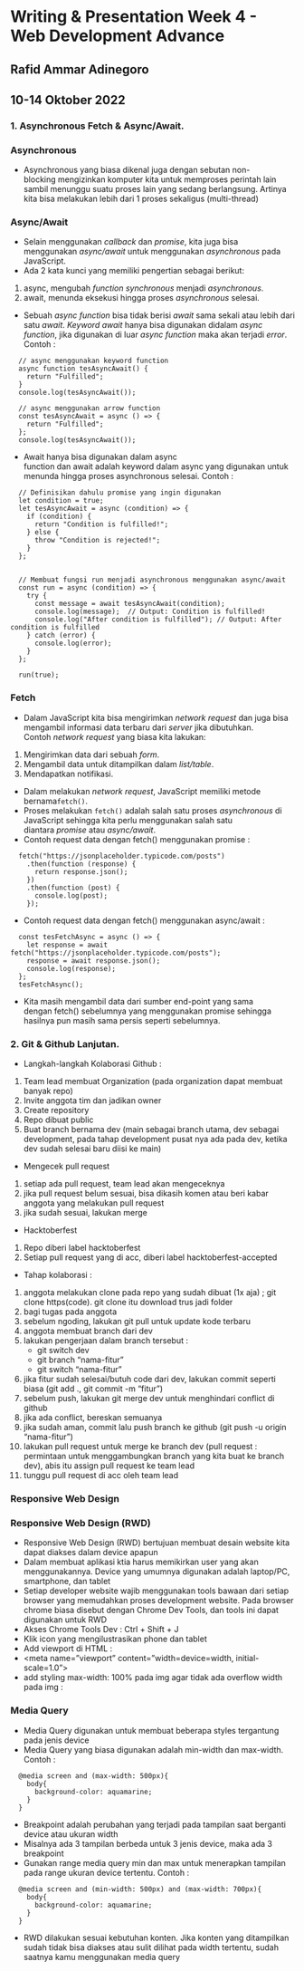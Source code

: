 # Writing & Presentation Week 4 - Web Development Advance
## Rafid Ammar Adinegoro
## 10-14 Oktober 2022

### **1. Asynchronous Fetch & Async/Await.**
### Asynchronous 
- Asynchronous yang biasa dikenal juga dengan sebutan non-blocking mengizinkan komputer kita untuk memproses perintah lain sambil menunggu suatu proses lain yang sedang berlangsung. Artinya kita bisa melakukan lebih dari 1 proses sekaligus (multi-thread)
### Async/Await
- Selain menggunakan *callback* dan *promise*, kita juga bisa menggunakan *async/await* untuk menggunakan *asynchronous* pada JavaScript.
- Ada 2 kata kunci yang memiliki pengertian sebagai berikut:
1. async, mengubah *function synchronous* menjadi *asynchronous*.
2. await, menunda eksekusi hingga proses *asynchronous* selesai.
- Sebuah *async function* bisa tidak berisi *await* sama sekali atau lebih dari satu *await*. *Keyword await* hanya bisa digunakan didalam *async function*, jika digunakan di luar *async function* maka akan terjadi *error*. Contoh : 
```
  // async menggunakan keyword function
  async function tesAsyncAwait() {
    return "Fulfilled";
  }
  console.log(tesAsyncAwait());

  // async menggunakan arrow function
  const tesAsyncAwait = async () => {
    return "Fulfilled";
  };
  console.log(tesAsyncAwait());
```
- Await hanya bisa digunakan dalam async function dan await adalah keyword dalam async yang digunakan untuk menunda hingga proses asynchronous selesai. Contoh : 
```
  // Definisikan dahulu promise yang ingin digunakan
  let condition = true;
  let tesAsyncAwait = async (condition) => {
    if (condition) {
      return "Condition is fulfilled!";
    } else {
      throw "Condition is rejected!";
    }
  };


  // Membuat fungsi run menjadi asynchronous menggunakan async/await
  const run = async (condition) => {
    try {
      const message = await tesAsyncAwait(condition);
      console.log(message);  // Output: Condition is fulfilled!
      console.log("After condition is fulfilled"); // Output: After condition is fulfilled
    } catch (error) {
      console.log(error);
    }
  };

  run(true);
```
### Fetch
- Dalam JavaScript kita bisa mengirimkan *network request* dan juga bisa mengambil informasi data terbaru dari *server* jika dibutuhkan. Contoh *network request* yang biasa kita lakukan:
1. Mengirimkan data dari sebuah *form*.
2. Mengambil data untuk ditampilkan dalam *list/table*.
3. Mendapatkan notifikasi.
- Dalam melakukan *network request*, JavaScript memiliki metode bernama`fetch()`.
- Proses melakukan `fetch()` adalah salah satu proses *asynchronous* di JavaScript sehingga kita perlu menggunakan salah satu diantara *promise* atau *async/await*.
- Contoh request data dengan fetch() menggunakan promise :
```
  fetch("https://jsonplaceholder.typicode.com/posts")
    .then(function (response) {
      return response.json();
    })
    .then(function (post) {
      console.log(post);
    });
```
- Contoh request data dengan fetch() menggunakan async/await :
```
  const tesFetchAsync = async () => {
    let response = await fetch("https://jsonplaceholder.typicode.com/posts");
    response = await response.json();
    console.log(response);
  };
  tesFetchAsync();
```
- Kita masih mengambil data dari sumber end-point yang sama dengan fetch() sebelumnya yang menggunakan promise sehingga hasilnya pun masih sama persis seperti sebelumnya.

### **2. Git & Github Lanjutan.**
- Langkah-langkah Kolaborasi Github :
1. Team lead membuat Organization (pada organization dapat membuat banyak repo)
2. Invite anggota tim dan jadikan owner
3. Create repository
4. Repo dibuat public
5. Buat branch bernama dev (main sebagai branch utama, dev sebagai development, pada tahap development pusat nya ada pada dev, ketika dev sudah selesai baru diisi ke main)
- Mengecek pull request
1. setiap ada pull request, team lead akan mengeceknya
2. jika pull request belum sesuai, bisa dikasih komen atau beri kabar anggota yang melakukan pull request
3. jika sudah sesuai, lakukan merge
- Hacktoberfest
1. Repo diberi label hacktoberfest
2. Setiap pull request yang di acc, diberi label hacktoberfest-accepted
- Tahap kolaborasi :
1. anggota melakukan clone pada repo yang sudah dibuat (1x aja) ; git clone https(code). git clone itu download trus jadi folder
2. bagi tugas pada anggota
3. sebelum ngoding, lakukan git pull untuk update kode terbaru
4. anggota membuat branch dari dev
5. lakukan pengerjaan dalam branch tersebut : 
    - git switch dev
    - git branch “nama-fitur”
    - git switch “nama-fitur”
6. jika fitur sudah selesai/butuh code dari dev, lakukan commit seperti biasa (git add ., git commit -m “fitur”)
7. sebelum push, lakukan git merge dev untuk menghindari conflict di github
8. jika ada conflict, bereskan semuanya
9. jika sudah aman, commit lalu push branch ke github (git push -u origin “nama-fitur”)
10. lakukan pull request untuk merge ke branch dev (pull request :  permintaan untuk menggambungkan branch yang kita buat ke branch dev), abis itu assign pull request ke team lead
11. tunggu pull request di acc oleh team lead

### **Responsive Web Design**
### Responsive Web Design (RWD)
- Responsive Web Design (RWD) bertujuan membuat desain website kita dapat diakses dalam device apapun
- Dalam membuat aplikasi ktia harus memikirkan user yang akan menggunakannya. Device yang umumnya digunakan adalah laptop/PC, smartphone, dan tablet
- Setiap developer website wajib menggunakan tools bawaan dari setiap browser yang memudahkan proses development website. Pada browser chrome biasa disebut dengan Chrome Dev Tools, dan tools ini dapat digunakan untuk RWD
- Akses Chrome Tools Dev : Ctrl + Shift + J
- Klik icon yang mengilustrasikan phone dan tablet
- Add viewport di HTML :
- <meta name=”viewport” content=”width=device=width, initial-scale=1.0”>
- add styling max-width: 100% pada img agar tidak ada overflow width pada img :
### Media Query
- Media Query digunakan untuk membuat beberapa styles tergantung pada jenis device
- Media Query yang biasa digunakan adalah min-width dan max-width. Contoh :
```
  @media screen and (max-width: 500px){
    body{
      background-color: aquamarine;
    }
  }
```
- Breakpoint adalah perubahan yang terjadi pada tampilan saat berganti device atau ukuran width
- Misalnya ada 3 tampilan berbeda untuk 3 jenis device, maka ada 3 breakpoint
- Gunakan range media query min dan max untuk menerapkan tampilan pada range ukuran device tertentu. Contoh :
```
  @media screen and (min-width: 500px) and (max-width: 700px){
    body{
      background-color: aquamarine;
    }
  }
```
- RWD dilakukan sesuai kebutuhan konten. Jika konten yang ditampilkan sudah tidak bisa diakses atau sulit dilihat pada width tertentu, sudah saatnya kamu menggunakan media query






















